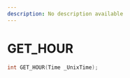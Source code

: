 ```yaml
---
description: No description available 
---
```


# GET_HOUR

```cpp
int GET_HOUR(Time _UnixTime);
```